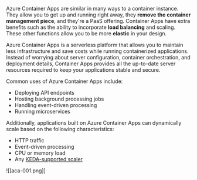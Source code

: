 
Azure Container Apps are similar in many ways to a container instance. They allow you to get up and running right away, they **remove the container management piece**, and they're a PaaS offering. Container Apps have extra benefits such as the ability to incorporate **load balancing** and scaling. These other functions allow you to be more **elastic** in your design.

Azure Container Apps is a serverless platform that allows you to maintain less infrastructure and save costs while running containerized applications. Instead of worrying about server configuration, container orchestration, and deployment details, Container Apps provides all the up-to-date server resources required to keep your applications stable and secure.

Common uses of Azure Container Apps include:

- Deploying API endpoints
- Hosting background processing jobs
- Handling event-driven processing
- Running microservices

Additionally, applications built on Azure Container Apps can dynamically scale based on the following characteristics:

- HTTP traffic
- Event-driven processing
- CPU or memory load
- Any [KEDA-supported scaler](https://keda.sh/docs/scalers/)


![[aca-001.png]]